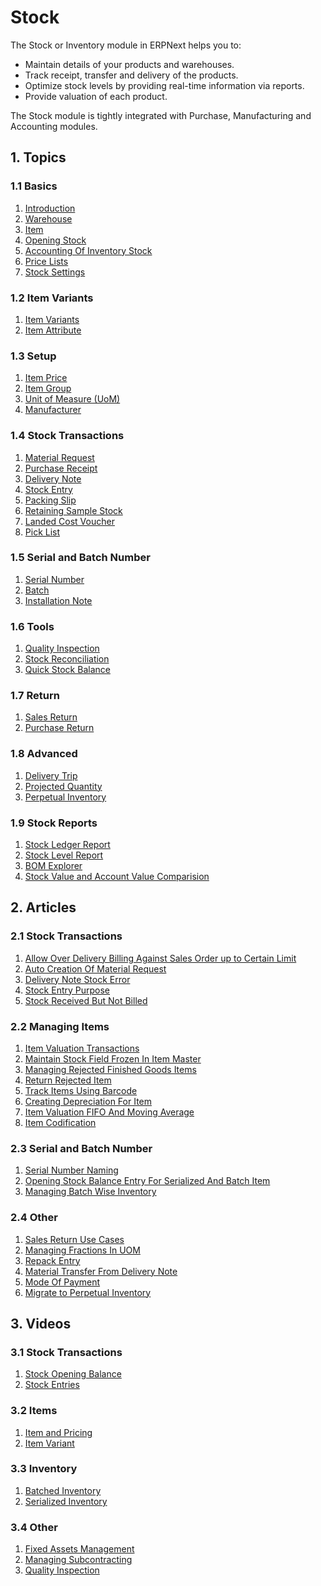 <!-- add-breadcrumbs -->
# Stock
The Stock or Inventory module in ERPNext helps you to:

* Maintain details of your products and warehouses.
* Track receipt, transfer and delivery of the products.
* Optimize stock levels by providing real-time information via reports.
* Provide valuation of each product.

The Stock module is tightly integrated with Purchase, Manufacturing and Accounting modules.

## 1. Topics

### 1.1 Basics
1. [Introduction](/docs/user/manual/en/stock/introduction)
1. [Warehouse](/docs/user/manual/en/stock/warehouse)
1. [Item](/docs/user/manual/en/stock/item)
1. [Opening Stock](/docs/user/manual/en/stock/opening-stock)
1. [Accounting Of Inventory Stock](/docs/user/manual/en/stock/accounting-of-inventory-stock)
1. [Price Lists](/docs/user/manual/en/stock/price-lists)
1. [Stock Settings](/docs/user/manual/en/stock/stock-settings)

### 1.2 Item Variants
1. [Item Variants](/docs/user/manual/en/stock/item-variants)
1. [Item Attribute](/docs/user/manual/en/stock/item-attribute)

### 1.3 Setup
1. [Item Price](/docs/user/manual/en/stock/item-price)
1. [Item Group](/docs/user/manual/en/stock/item-group)
1. [Unit of Measure (UoM)](/docs/user/manual/en/stock/uom)
1. [Manufacturer](/docs/user/manual/en/stock/manufacturer)

### 1.4 Stock Transactions
1. [Material Request](/docs/user/manual/en/stock/material-request)
1. [Purchase Receipt](/docs/user/manual/en/stock/purchase-receipt)
1. [Delivery Note](/docs/user/manual/en/stock/delivery-note)
1. [Stock Entry](/docs/user/manual/en/stock/stock-entry)
1. [Packing Slip](/docs/user/manual/en/stock/packing-slip)
1. [Retaining Sample Stock](/docs/user/manual/en/stock/retain-sample-stock)
1. [Landed Cost Voucher](/docs/user/manual/en/stock/landed-cost-voucher)
1. [Pick List](/docs/user/manual/en/stock/pick-list)

### 1.5 Serial and Batch Number
1. [Serial Number](/docs/user/manual/en/stock/serial-no)
1. [Batch](/docs/user/manual/en/stock/batch)
1. [Installation Note](/docs/user/manual/en/stock/installation-note)

### 1.6 Tools
1. [Quality Inspection](/docs/user/manual/en/stock/quality-inspection)
1. [Stock Reconciliation](/docs/user/manual/en/stock/stock-reconciliation)
1. [Quick Stock Balance](/docs/user/manual/en/stock/quick-stock-balance)

### 1.7 Return
1. [Sales Return](/docs/user/manual/en/stock/sales-return)
1. [Purchase Return](/docs/user/manual/en/stock/purchase-return)

### 1.8 Advanced
1. [Delivery Trip](/docs/user/manual/en/stock/delivery-trip)
1. [Projected Quantity](/docs/user/manual/en/stock/projected-quantity)
1. [Perpetual Inventory](/docs/user/manual/en/stock/perpetual-inventory)

### 1.9 Stock Reports
1. [Stock Ledger Report](/docs/user/manual/en/stock/stock-ledger)
2. [Stock Level Report](/docs/user/manual/en/stock/stock-level-report)
1. [BOM Explorer](/docs/user/manual/en/stock/bom_explorer)
1. [Stock Value and Account Value Comparision](/docs/user/manual/en/stock/stock-value-account-value-comparison)

## 2. Articles
### 2.1 Stock Transactions
1. [Allow Over Delivery Billing Against Sales Order up to Certain Limit](/docs/user/manual/en/stock/articles/allow-over-delivery-billing-against-sales-order-upto-certain-limit)
1. [Auto Creation Of Material Request](/docs/user/manual/en/stock/articles/auto-creation-of-material-request)
1. [Delivery Note Stock Error](/docs/user/manual/en/stock/articles/delivery-note-stock-error)
1. [Stock Entry Purpose](/docs/user/manual/en/stock/articles/stock-entry-purpose)
1. [Stock Received But Not Billed](/docs/user/manual/en/stock/articles/stock-received-but-not-billed)


### 2.2 Managing Items
1. [Item Valuation Transactions](/docs/user/manual/en/stock/articles/item-valuation-transactions)
1. [Maintain Stock Field Frozen In Item Master](/docs/user/manual/en/stock/articles/maintain-stock-field-frozen-in-item-master)
1. [Managing Rejected Finished Goods Items](/docs/user/manual/en/stock/articles/managing-rejected-finished-goods-items)
1. [Return Rejected Item](/docs/user/manual/en/stock/articles/return-rejected-item)
1. [Track Items Using Barcode](/docs/user/manual/en/stock/articles/track-items-using-barcode)
1. [Creating Depreciation For Item](/docs/user/manual/en/stock/articles/creating-depreciation-for-item)
1. [Item Valuation FIFO And Moving Average](/docs/user/manual/en/stock/articles/item-valuation-fifo-and-moving-average)
1. [Item Codification](/docs/user/manual/en/stock/articles/item-codification)

### 2.3 Serial and Batch Number
1. [Serial Number Naming](/docs/user/manual/en/stock/articles/serial-no-naming)
1. [Opening Stock Balance Entry For Serialized And Batch Item](/docs/user/manual/en/stock/articles/opening-stock-balance-entry-for-serialized-and-batch-item)
1. [Managing Batch Wise Inventory](/docs/user/manual/en/stock/articles/managing-batch-wise-inventory)

### 2.4 Other
1. [Sales Return Use Cases](/docs/user/manual/en/stock/articles/sales-return-use-cases)
1. [Managing Fractions In UOM](/docs/user/manual/en/stock/articles/managing-fractions-in-uom)
1. [Repack Entry](/docs/user/manual/en/stock/articles/repack-entry)
1. [Material Transfer From Delivery Note](/docs/user/manual/en/stock/articles/material-transfer-from-delivery-note)
1. [Mode Of Payment](/docs/user/manual/en/stock/articles/mode_of_payment)
1. [Migrate to Perpetual Inventory](/docs/user/manual/en/stock/articles/migrate-to-perpetual-inventory)

## 3. Videos

### 3.1 Stock Transactions
1. [Stock Opening Balance](/docs/user/videos/learn/opening-stock)
1. [Stock Entries](/docs/user/videos/learn/stock-entries)

### 3.2 Items
1. [Item and Pricing](/docs/user/videos/learn/item)
1. [Item Variant](/docs/user/videos/learn/item-variant)

### 3.3 Inventory
1. [Batched Inventory](/docs/user/videos/learn/batch-inventory)
1. [Serialized Inventory](/docs/user/videos/learn/serialized-inventory)

### 3.4 Other
1. [Fixed Assets Management](/docs/user/videos/learn/fixed-assets)
1. [Managing Subcontracting](/docs/user/videos/learn/subcontracting)
1. [Quality Inspection](/docs/user/videos/learn/quality-inspection)
